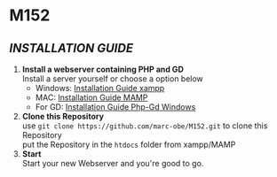 # M152

## ***INSTALLATION GUIDE***

1. **Install a webserver containing PHP and GD**
   <br> Install a server yourself or choose a option below
    - Windows: [Installation Guide xampp](https://www.wikihow.com/Install-XAMPP-for-Windows)
    - MAC: [Installation Guide MAMP](https://documentation.mamp.info/en/MAMP-Mac/Installation/)
    - For GD: [Installation Guide Php-Gd Windows](https://www.geeksforgeeks.org/how-to-install-php-gd-in-windows/)
2. **Clone this Repository**
   <br> use `git clone https://github.com/marc-obe/M152.git` to clone this Repository
   <br> put the Repository in the `htdocs` folder from xampp/MAMP
3. **Start**
   <br> Start your new Webserver and you're good to go.
